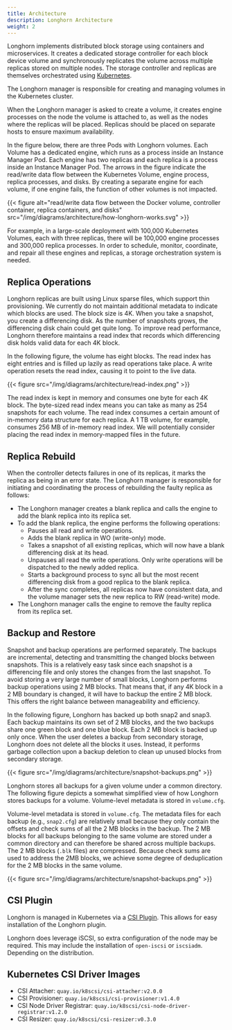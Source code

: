 ```yaml
---
title: Architecture
description: Longhorn Architecture
weight: 2
---
```


Longhorn implements distributed block storage using containers and microservices. It creates a dedicated storage controller for each block device volume and synchronously replicates the volume across multiple replicas stored on multiple nodes. The storage controller and replicas are themselves orchestrated using [Kubernetes](https://kubernetes.io).

The Longhorn manager is responsible for creating and managing volumes in the Kubernetes cluster.

When the Longhorn manager is asked to create a volume, it creates engine processes on the node the volume is attached to, as well as the nodes where the replicas will be placed. Replicas should be placed on separate hosts to ensure maximum availability.

In the figure below, there are three Pods with Longhorn volumes. Each Volume has a dedicated engine, which runs as a process inside an Instance Manager Pod. Each engine has two replicas and each replica is a process inside an Instance Manager Pod. The arrows in the figure indicate the read/write data flow between the Kubernetes Volume, engine process, replica processes, and disks. By creating a separate engine for each volume, if one engine fails, the function of other volumes is not impacted.

{{< figure alt="read/write data flow between the Docker volume, controller container, replica containers, and disks" src="/img/diagrams/architecture/how-longhorn-works.svg" >}}

For example, in a large-scale deployment with 100,000 Kubernetes Volumes, each with three replicas, there will be 100,000 engine processes and 300,000 replica processes. In order to schedule, monitor, coordinate, and repair all these engines and replicas, a storage orchestration system is needed.

## Replica Operations

Longhorn replicas are built using Linux sparse files, which support thin provisioning. We currently do not maintain additional metadata to indicate which blocks are used. The block size is 4K. When you take a snapshot, you create a differencing disk. As the number of snapshots grows, the differencing disk chain could get quite long. To improve read performance, Longhorn therefore maintains a read index that records which differencing disk holds valid data for each 4K block.

In the following figure, the volume has eight blocks. The read index has eight entries and is filled up lazily as read operations take place. A write operation resets the read index, causing it to point to the live data.

{{< figure src="/img/diagrams/architecture/read-index.png" >}}

The read index is kept in memory and consumes one byte for each 4K block. The byte-sized read index means you can take as many as 254 snapshots for each volume. The read index consumes a certain amount of in-memory data structure for each replica. A 1 TB volume, for example, consumes 256 MB of in-memory read index. We will potentially consider placing the read index in memory-mapped files in the future.

## Replica Rebuild

When the controller detects failures in one of its replicas, it marks the replica as being in an error state. The Longhorn manager is responsible for initiating and coordinating the process of rebuilding the faulty replica as follows:

- The Longhorn manager creates a blank replica and calls the engine to add the blank replica into its replica set.
- To add the blank replica, the engine performs the following operations:
  - Pauses all read and write operations.
  - Adds the blank replica in WO (write-only) mode.
  - Takes a snapshot of all existing replicas, which will now have a blank differencing disk at its head.
  - Unpauses all read the write operations. Only write operations will be dispatched to the newly added replica.
  - Starts a background process to sync all but the most recent differencing disk from a good replica to the blank replica.
  - After the sync completes, all replicas now have consistent data, and the volume manager sets the new replica to RW (read-write) mode.
- The Longhorn manager calls the engine to remove the faulty replica from its replica set.

## Backup and Restore

Snapshot and backup operations are performed separately. The backups are incremental, detecting and transmitting the changed blocks between snapshots. This is a relatively easy task since each snapshot is a differencing file and only stores the changes from the last snapshot. To avoid storing a very large number of small blocks, Longhorn performs backup operations using 2 MB blocks. That means that, if any 4K block in a 2 MB boundary is changed, it will have to backup the entire 2 MB block. This offers the right balance between manageability and efficiency.

In the following figure, Longhorn has backed up both snap2 and snap3. Each backup maintains its own set of 2 MB blocks, and the two backups share one green block and one blue block. Each 2 MB block is backed up only once. When the user deletes a backup from secondary storage, Longhorn does not delete all the blocks it uses. Instead, it performs garbage collection upon a backup deletion to clean up unused blocks from secondary storage.

{{< figure src="/img/diagrams/architecture/snapshot-backups.png" >}}

Longhorn stores all backups for a given volume under a common directory. The following figure depicts a somewhat simplified view of how Longhorn stores backups for a volume. Volume-level metadata is stored in `volume.cfg`.

Volume-level metadata is stored in `volume.cfg`. The metadata files for each backup (e.g., `snap2.cfg`) are relatively small because they only contain the offsets and check sums of all the 2 MB blocks in the backup. The 2 MB blocks for all backups belonging to the same volume are stored under a common directory and can therefore be shared across multiple backups. The 2 MB blocks (`.blk` files) are compressed. Because check sums are used to address the 2MB blocks, we achieve some degree of deduplication for the 2 MB blocks in the same volume.

{{< figure src="/img/diagrams/architecture/snapshot-backups.png" >}}

## CSI Plugin

Longhorn is managed in Kubernetes via a [CSI Plugin](https://kubernetes-csi.github.io/docs/).  This allows for easy installation of the Longhorn plugin.

Longhorn does leverage iSCSI, so extra configuration of the node may be required.  This may include the installation of `open-iscsi` or `iscsiadm`. Depending on the distribution.

## Kubernetes CSI Driver Images

* CSI Attacher:  `quay.io/k8scsi/csi-attacher:v2.0.0`
* CSI Provisioner:  `quay.io/k8scsi/csi-provisioner:v1.4.0`
* CSI Node Driver Registrar:  `quay.io/k8scsi/csi-node-driver-registrar:v1.2.0`
* CSI Resizer:  `quay.io/k8scsi/csi-resizer:v0.3.0`
